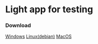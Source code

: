 # Light app for testing


### Download
[Windows](https://github.com/KirillYuzh/light/releases/download/main/ClickCounter-Windows.exe)
[Linux(debian)](https://github.com/KirillYuzh/light/releases/download/main/ClickCounter-Linux)
[MacOS](https://github.com/KirillYuzh/light/releases/download/main/ClickCounter-MacOS.dmg)